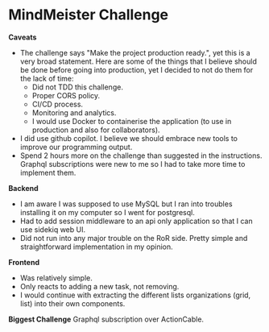 # MindMeister Challenge

**Caveats**

- The challenge says "Make the project production ready.", yet this is a very broad statement. Here are some of the things that I believe should be done before going into production, yet I decided to not do them for the lack of time:
  - Did not TDD this challenge.
  - Proper CORS policy.
  - CI/CD process.
  - Monitoring and analytics.
  - I would use Docker to containerise the application (to use in production and also for collaborators).
- I did use github copilot. I believe we should embrace new tools to improve our programming output.
- Spend 2 hours more on the challenge than suggested in the instructions. Graphql subscriptions were new to me so I had to take more time to implement them.
<!-- -->

**Backend**

- I am aware I was supposed to use MySQL but I ran into troubles installing it on my computer so I went for postgresql.
- Had to add session middleware to an api only application so that I can use sidekiq web UI.
- Did not run into any major trouble on the RoR side. Pretty simple and straightforward implementation in my opinion.
<!-- -->

**Frontend**

- Was relatively simple.
- Only reacts to adding a new task, not removing.
- I would continue with extracting the different lists organizations (grid, list) into their own components.
<!-- -->

**Biggest Challenge**
Graphql subscription over ActionCable.

